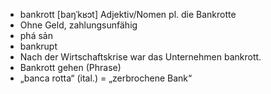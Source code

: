 - bankrott	[baŋˈkʁɔt] Adjektiv/Nomen pl. die Bankrotte 	
- Ohne Geld, zahlungsunfähig	
- phá sản
- bankrupt	
- Nach der Wirtschaftskrise war das Unternehmen bankrott.	
- Bankrott gehen (Phrase)	
- „banca rotta“ (ital.) = „zerbrochene Bank“